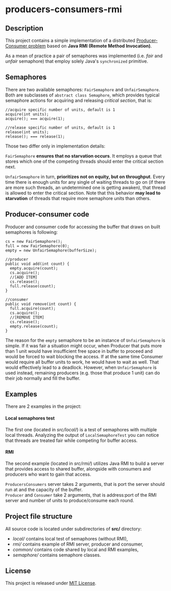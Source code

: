 # producers-consumers-rmi

## Description

This project contains a simple implementation of a distributed [Producer-Consumer problem](https://en.wikipedia.org/wiki/Producer%E2%80%93consumer_problem) based on **Java RMI (Remote Method Invocation)**.

As a mean of practice a pair of semaphores was implemented (i.e. *fair* and *unfair* semaphore) that employ solely Java's `synchronized` primitive.

## Semaphores

There are two available semaphores: `FairSemaphore` and `UnfairSemaphore`. Both are subclasses of `abstract class Semaphore`, which provides typical semaphore actions for acquiring and releasing *critical section*, that is:
```
//acquire specific number of units, default is 1
acquire(int units);
acquire(); === acquire(1);

//release specific number of units, default is 1
release(int units);
release(); === release(1);
```

Those two differ only in implementation details:  

`FairSemaphore` **ensures that no starvation occurs**. It employs a queue that stores which one of the competing threads should enter the critical section next.

`UnfairSemaphore` in turn, **prioritizes not on equity, but on throughput**. Every time there is enough units for any single of waiting threads to go on (if there are more such threads, an undetermined one is getting awaken), that thread is allowed to enter the critical section. Note that this behavior **may lead to starvation** of threads that require more semaphore units than others.

## Producer-consumer code

Producer and consumer code for accessing the buffer that draws on built semaphores is following:

```
cs = new FairSemaphore();
full = new FairSemaphore(0);
empty = new UnfairSemaphore(bufferSize);

//producer
public void add(int count) {
  empty.acquire(count);
  cs.acquire();
  //[ADD ITEM]
  cs.release();
  full.release(count);
}

//consumer
public void remove(int count) {
  full.acquire(count);
  cs.acquire();
  //[REMOVE ITEM]
  cs.release();
  empty.release(count);
}
```
The reason for the `empty` semaphore to be an instance of `UnfairSemaphore` is simple. If it was fair a situation might occur, when Producer that puts more than 1 unit would have insufficient free space in buffer to proceed and would be forced to wait blocking the access. If at the same time Consumer would require all buffer units to work, he would have to wait as well. That would effectively lead to a deadlock. However, when `UnfairSemaphore` is used instead, remaining producers (e.g. those that produce 1 unit) can do their job normally and fill the buffer.

## Examples

There are 2 examples in the project:

#### Local semaphores test

The first one (located in *src/local/*) is a test of semaphores with multiple local threads. Analyzing the output of `LocalSemaphoreTest` you can notice that threads are treated fair while competing for buffer access.

#### RMI

The second example (located in *src/rmi/*) utilizes Java RMI to build a server that provides access to shared buffer, alongside with consumers and producers who want to gain that access.

`ProducersConsumers` server takes 2 arguments, that is port the server should run at and the capacity of the buffer.  
`Producer` and `Consumer` take 2 arguments, that is address:port of the RMI server and number of units to produce/consume each round.

## Project file structure
All source code is located under subdirectories of **src/** directory:
 - *local/* contains local test of semaphores (without RMI),
 - *rmi/* contains example of RMI server, producer and consumer,
 - *common/* contains code shared by local and RMI examples,
 - *semaphore/* contains semaphore classes.

## License
This project is released under [MIT License](http://choosealicense.com/licenses/mit/).
